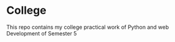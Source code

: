 # College
 This repo contains my college practical work of Python and web Development of Semester 5
